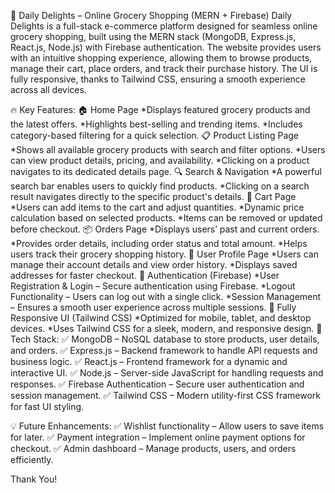 🛒 Daily Delights – Online Grocery Shopping (MERN + Firebase)
Daily Delights is a full-stack e-commerce platform designed for seamless online grocery shopping, built using the MERN stack (MongoDB, Express.js, React.js, Node.js) with Firebase authentication. The website provides users with an intuitive shopping experience, allowing them to browse products, manage their cart, place orders, and track their purchase history. The UI is fully responsive, thanks to Tailwind CSS, ensuring a smooth experience across all devices.

🔥 Key Features:
🏠 Home Page
*Displays featured grocery products and the latest offers.
*Highlights best-selling and trending items.
*Includes category-based filtering for a quick selection.
📋 Product Listing Page
*Shows all available grocery products with search and filter options.
*Users can view product details, pricing, and availability.
*Clicking on a product navigates to its dedicated details page.
🔍 Search & Navigation
*A powerful search bar enables users to quickly find products.
*Clicking on a search result navigates directly to the specific product's details.
🛒 Cart Page
*Users can add items to the cart and adjust quantities.
*Dynamic price calculation based on selected products.
*Items can be removed or updated before checkout.
📦 Orders Page
*Displays users’ past and current orders.
*Provides order details, including order status and total amount.
*Helps users track their grocery shopping history.
👤 User Profile Page
*Users can manage their account details and view order history.
*Displays saved addresses for faster checkout.
🔐 Authentication (Firebase)
*User Registration & Login – Secure authentication using Firebase.
*Logout Functionality – Users can log out with a single click.
*Session Management – Ensures a smooth user experience across multiple sessions.
🎨 Fully Responsive UI (Tailwind CSS)
*Optimized for mobile, tablet, and desktop devices.
*Uses Tailwind CSS for a sleek, modern, and responsive design.
🚀 Tech Stack:
✅ MongoDB – NoSQL database to store products, user details, and orders.
✅ Express.js – Backend framework to handle API requests and business logic.
✅ React.js – Frontend framework for a dynamic and interactive UI.
✅ Node.js – Server-side JavaScript for handling requests and responses.
✅ Firebase Authentication – Secure user authentication and session management.
✅ Tailwind CSS – Modern utility-first CSS framework for fast UI styling.

💡 Future Enhancements:
✅ Wishlist functionality – Allow users to save items for later.
✅ Payment integration – Implement online payment options for checkout.
✅ Admin dashboard – Manage products, users, and orders efficiently.

Thank You!

